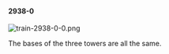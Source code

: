 #### 2938-0
![train-2938-0-0.png](https://github.com/lil-lab/nlvr/raw/master/nlvr/train/images/45/train-2938-0-0.png "train-2938-0-0.png")

The bases of the three towers are all the same.